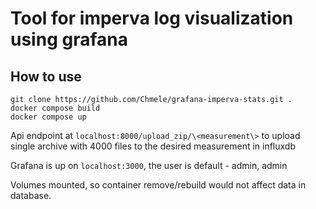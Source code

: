 # Tool for imperva log visualization using grafana

## How to use

```
git clone https://github.com/Chmele/grafana-imperva-stats.git .
docker compose build
docker compose up
```

Api endpoint at `localhost:8000/upload_zip/\<measurement\>` to upload single archive with 4000 files to the desired measurement in influxdb

Grafana is up on `localhost:3000`, the user is default - admin, admin

Volumes mounted, so container remove/rebuild would not affect data in database.
